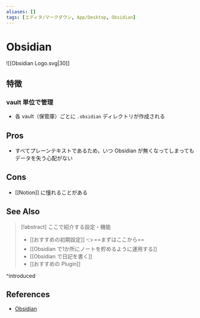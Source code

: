 ```yaml
---
aliases: []
tags: [エディタ/マークダウン, App/Desktop, Obsidian]
---
```


# Obsidian

![[Obsidian Logo.svg|30]]

## 特徴

### vault 単位で管理

- 各 vault（保管庫）ごとに `.obsidian` ディレクトリが作成される

## Pros

- すべてプレーンテキストであるため，いつ Obsidian が無くなってしまってもデータを失う心配がない

## Cons

- [[Notion]] に憧れることがある

## See Also

> [!abstract] ここで紹介する設定・機能
> 
> - [[おすすめの初期設定]] 👈 ==まずはここから==
> - [[Obsidian で1か所にノートを貯めるように運用する]]
> - [[Obsidian で日記を書く]]
> - [[おすすめの Plugin]]

^introduced

## References

- [Obsidian](https://obsidian.md/)